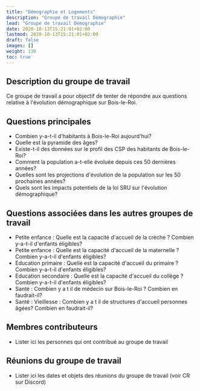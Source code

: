 ```yaml
---
title: "Démographie et Logements"
description: "Groupe de travail Démographie"
lead: "Groupe de travail Démographie"
date: 2020-10-13T15:21:01+02:00
lastmod: 2020-10-13T15:21:01+02:00
draft: false
images: []
weight: 130
toc: true
---
```


## Description du groupe de travail
Ce groupe de travail a pour objectif de tenter de répondre aux questions relative à l'évolution démographique sur Bois-le-Roi.

## Questions principales
- Combien y-a-t-il d'habitants à Bois-le-Roi aujourd'hui?
- Quelle est la pyramide des âges?
- Existe-t-il des données sur le profil des CSP des habitants de Bois-le-Roi?
- Comment la population a-t-elle évoluée depuis ces 50 dernières années?
- Quelles sont les projections d'évolution de la population sur les 50 prochaines années?
- Quels sont les impacts potentiels de la loi SRU sur l'évolution démographique?

## Questions associées dans les autres groupes de travail
- Petite enfance : Quelle est la capacité d'accueil de la crèche ? Combien y-a-t-il d'enfants éligibles?
- Petite enfance : Quelle est la capacité d'accueil de la maternelle ? Combien y-a-t-il d'enfants éligibles?
- Education primaire : Quelle est la capacité d'accueil du primaire ? Combien y-a-t-il d'enfants éligibles?
- Education secondaire : Quelle est la capacité d'accueil du collège ? Combien y-a-t-il d'enfants éligibles?
- Santé : Combien y a t il de médecin sur Bois-le-Roi ? Combien en faudrait-il?
- Santé : Vieillesse : Combien y a t il de structures d'accueil personnes âgées? Combien en faudrait-il?

## Membres contributeurs

- Lister ici les personnes qui ont contribué au groupe de travail

## Réunions du groupe de travail

- Lister ici les dates et objets des réunions du groupe de travail (voir CR sur Discord)
